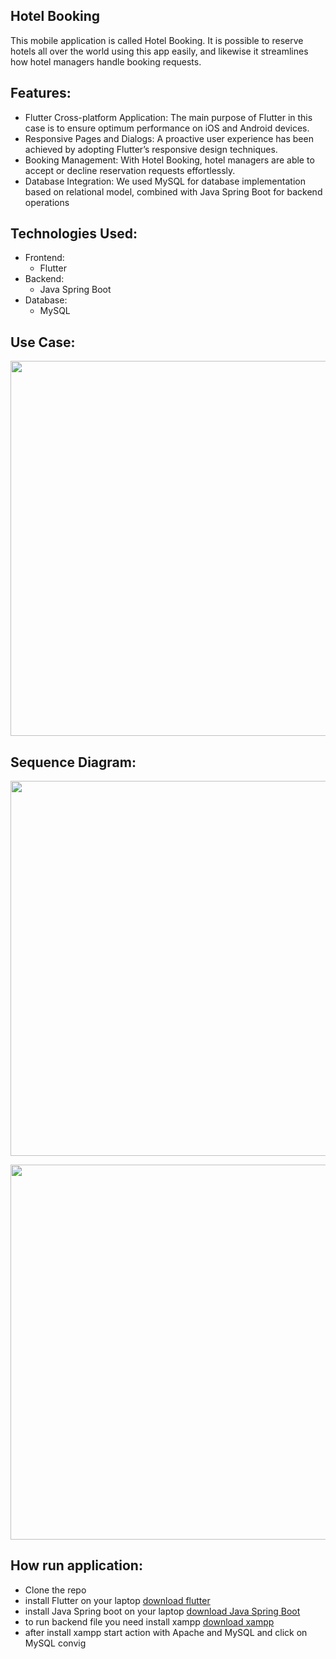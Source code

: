 ## Hotel Booking
This mobile application is called Hotel Booking. It is possible to reserve hotels all over the world using this app easily, and likewise it streamlines how hotel managers handle booking requests.

## Features:
- Flutter Cross-platform Application: The main purpose of Flutter in this case is to ensure optimum performance on iOS and Android devices.
- Responsive Pages and Dialogs: A proactive user experience has been achieved by adopting Flutter’s responsive design techniques.
- Booking Management: With Hotel Booking, hotel managers are able to accept or decline reservation requests effortlessly.
- Database Integration: We used MySQL for database implementation based on relational model, combined with Java Spring Boot for backend operations


## Technologies Used:
- Frontend:
  - Flutter
- Backend:
  - Java Spring Boot
- Database:
  - MySQL


## Use Case:
<img src="https://github.com/NaeemAbu-Eideh/hotel-booking/assets/131676954/d20fc7e4-a6e7-490c-a65c-1d135a545b48" width="600">

## Sequence Diagram:
<p><img src="https://github.com/NaeemAbu-Eideh/hotel-booking/assets/131676954/f361faa1-3d67-45f9-a259-67dd907ad6e0" width="600"></p>
<p><img src="https://github.com/NaeemAbu-Eideh/hotel-booking/assets/131676954/6cad5cca-2b4d-49c3-acbb-9d092529589a" width="600"></p>


## How run application:
- Clone the repo
- install Flutter on your laptop <a href="https://docs.flutter.dev/get-started/install">download flutter</a>
- install Java Spring boot on your laptop <a href="https://sourceforge.net/projects/spring-boot.mirror/">download Java Spring Boot</a>
- to run backend file you need install xampp <a href="https://www.apachefriends.org/download.html">download xampp</a>
- after install xampp start action with Apache and MySQL and click on MySQL convig




